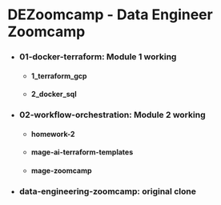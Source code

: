# DEZoomcamp - Data Engineer Zoomcamp

- ### 01-docker-terraform: Module 1 working

  - #### 1_terraform_gcp
  - #### 2_docker_sql

- ### 02-workflow-orchestration: Module 2 working

  - #### homework-2
  - #### mage-ai-terraform-templates
  - #### mage-zoomcamp

- ### data-engineering-zoomcamp: original clone
